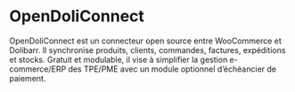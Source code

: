 # OpenDoliConnect
OpenDoliConnect est un connecteur open source entre WooCommerce et Dolibarr. Il synchronise produits, clients, commandes, factures, expéditions et stocks. Gratuit et modulable, il vise à simplifier la gestion e-commerce/ERP des TPE/PME avec un module optionnel d’échéancier de paiement.
